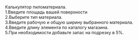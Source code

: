 Калькулятор пиломатериала.  
1.Введите площадь вашей поверхности  
2.Выберите тип материала.  
3.Введите рабочую и общую ширину выбранного материала.  
4.Введите длину элемента по каталогу магазина.  
5.При необходимости добавьте запас на подрезку в 5%.  